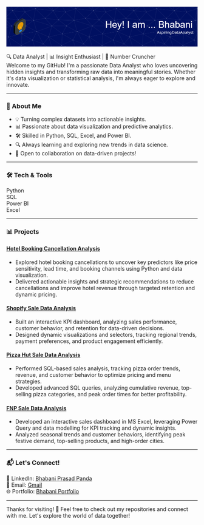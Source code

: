 ![Header](https://github.com/Bhabani-DA/Bhabani-DA/blob/main/github-header-image.png)




🔍 Data Analyst | 📊 Insight Enthusiast | 🔢 Number Cruncher  
Welcome to my GitHub! I'm a passionate Data Analyst who loves uncovering hidden insights and transforming raw data into meaningful stories. Whether it's data visualization or statistical analysis, I'm always eager to explore and innovate.

---

### 🚀 About Me

- 💡 Turning complex datasets into actionable insights.  
- 📊 Passionate about data visualization and predictive analytics.  
- 🛠️ Skilled in Python, SQL, Excel, and Power BI.  
- 🔍 Always learning and exploring new trends in data science.
- 🤝 Open to collaboration on data-driven projects!  
<!-- 🌱 Currently working on [insert your latest project here]. -->

---

### 🛠️ Tech & Tools

Python  
SQL  
Power BI  
Excel

---

### 📊 Projects

#### [Hotel Booking Cancellation Analysis](https://github.com/Bhabani-DA/Hotel-Booking-Cancellation-Data-Analysis)
- Explored hotel booking cancellations to uncover key predictors like price sensitivity, lead time, and booking channels using Python and data visualization.  
- Delivered actionable insights and strategic recommendations to reduce cancellations and improve hotel revenue through targeted retention and dynamic pricing.  


#### [Shopify Sale Data Analysis](https://github.com/Bhabani-DA/Shopify-Sale-Data-Analysis)  
-	Built an interactive KPI dashboard, analyzing sales performance, customer behavior, and retention for data-driven decisions.  
-	Designed dynamic visualizations and selectors, tracking regional trends, payment preferences, and product engagement efficiently.  

#### [Pizza Hut Sale Data Analysis](https://github.com/Bhabani-DA/Pizza-Hut-Sale-Data-Analysis)
-	Performed SQL-based sales analysis, tracking pizza order trends, revenue, and customer behavior to optimize pricing and menu strategies.  
-	Developed advanced SQL queries, analyzing cumulative revenue, top-selling pizza categories, and peak order times for better profitability.

#### [FNP Sale Data Analysis](https://github.com/Bhabani-DA/FNP-Sala-Data-Analysis)
-	Developed an interactive sales dashboard in MS Excel, leveraging Power Query and data modelling for KPI tracking and dynamic insights.  
-	Analyzed seasonal trends and customer behaviors, identifying peak festive demand, top-selling products, and high-order cities.




<!--### 📈 GitHub Stats GitHub Stats -->

---

### 📬 Let's Connect!

💼 LinkedIn: [Bhabani Prasad Panda](https://www.linkedin.com/in/bhabani-prasad-panda/)   
📧 Email: [Gmail](mailto:data.bhabani@gmail.com)  
🌐 Portfolio: [Bhabani Portfolio](https://bhabani-da.github.io/Bhabani-Portfolio/)  

***
Thanks for visiting! 🚀 Feel free to check out my repositories and connect with me. Let's explore the world of data together!
